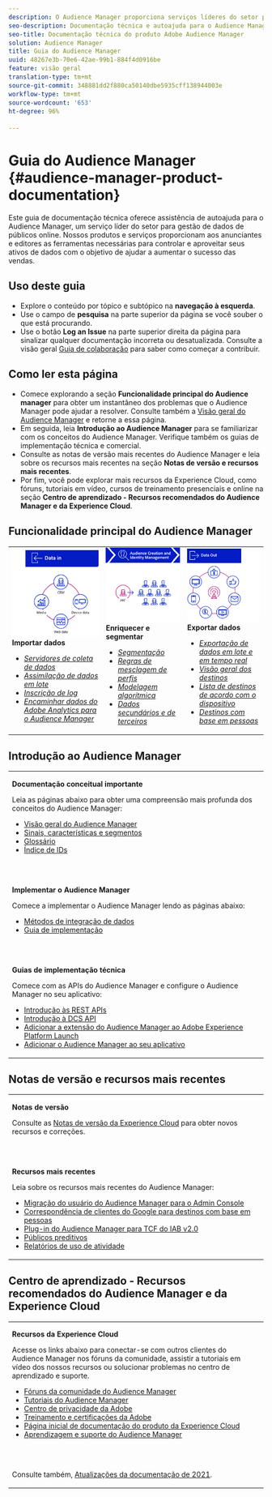 ```yaml
---
description: O Audience Manager proporciona serviços líderes do setor para o gerenciamento online de dados. Nossos produtos e serviços proporcionam aos anunciantes e editores as ferramentas necessárias para controlar e aproveitar seus ativos de dados com o objetivo de ajudar a aumentar o sucesso das vendas.
seo-description: Documentação técnica e autoajuda para o Audience Manager (AAM). O AAM oferece serviços líderes do setor para gestão de dados de públicos-alvo online e fornece aos anunciantes e editores digitais as ferramentas necessárias para controlar e aproveitar seus ativos de dados para ajudar a impulsionar o sucesso das vendas.
seo-title: Documentação técnica do produto Adobe Audience Manager
solution: Audience Manager
title: Guia do Audience Manager
uuid: 48267e3b-70e6-42ae-99b1-884f4d0916be
feature: visão geral
translation-type: tm+mt
source-git-commit: 348881dd2f880ca50140dbe5935cff138944003e
workflow-type: tm+mt
source-wordcount: '653'
ht-degree: 96%

---
```




# Guia do Audience Manager {#audience-manager-product-documentation}

Este guia de documentação técnica oferece assistência de autoajuda para o Audience Manager, um serviço líder do setor para gestão de dados de públicos online. Nossos produtos e serviços proporcionam aos anunciantes e editores as ferramentas necessárias para controlar e aproveitar seus ativos de dados com o objetivo de ajudar a aumentar o sucesso das vendas.

## Uso deste guia

* Explore o conteúdo por tópico e subtópico na **navegação à esquerda**.
* Use o campo de **pesquisa** na parte superior da página se você souber o que está procurando.
* Use o botão **Log an Issue** na parte superior direita da página para sinalizar qualquer documentação incorreta ou desatualizada. Consulte a visão geral [Guia de colaboração](https://docs.adobe.com/content/help/en/contributor/contributor-guide/introduction.html) para saber como começar a contribuir.

## Como ler esta página

* Comece explorando a seção **Funcionalidade principal do Audience manager** para obter um instantâneo dos problemas que o Audience Manager pode ajudar a resolver. Consulte também a [Visão geral do Audience Manager](/help/using/overview/aam-overview.md) e retorne a essa página.
* Em seguida, leia **Introdução ao Audience Manager** para se familiarizar com os conceitos do Audience Manager. Verifique também os guias de implementação técnica e comercial.
* Consulte as notas de versão mais recentes do Audience Manager e leia sobre os recursos mais recentes na seção **Notas de versão e recursos mais recentes**.
* Por fim, você pode explorar mais recursos da Experience Cloud, como fóruns, tutoriais em vídeo, cursos de treinamento presenciais e online na seção **Centro de aprendizado - Recursos recomendados do Audience Manager e da Experience Cloud**.

## Funcionalidade principal do Audience Manager

<table>
   <td>
      <img alt="Entrada de dados" src="/help/using/overview/assets/data-in.png"/>
      <div>
         <b>Importar dados</b>
      </div>
      <p>
         <em><ul><li><a href="/help/using/api/dcs-intro/dcs-api-reference/dcs-api-reference-overview.md">Servidores de coleta de dados</a></li><li><a href="/help/using/integration/sending-audience-data/batch-data-transfer-explained/batch-data-transfer-overview.md">Assimilação de dados em lote</a></li><li><a href="/help/using/reporting/audience-optimization-reports/metadata-files-intro/metadata-files-intro.md">Inscrição de log</a></li><li><a href="/help/using/integration/integration-other-solutions/audience-management-module.md">Encaminhar dados do Adobe Analytics para o Audience Manager</a></li></ul></em>
      <p>
   </td>
   <td>
      <img alt="Enriquecer e segmentar" src="/help/using/overview/assets/enrich-segment.png"/>
      <div>
         <b>Enriquecer e segmentar</b>
      </div>
      <p>
       <em><ul><li><a href="/help/using/features/segments/segments-purpose.md">Segmentação</a></li><li><a href="/help/using/features/profile-merge-rules/merge-rules-overview.md">Regras de mesclagem de perfis</a></li><li><a href="/help/using/features/algorithmic-models/understanding-models.md">Modelagem algorítmica</a></li><li><a href="/help/using/overview/data-types-collected.md">Dados secundários e de terceiros</a></li></ul></em>
      <p>
   </td>
   <td>
      <img alt="Saída de dados" src="/help/using/overview/assets/data-out.png"/>
      </a>
      <div>
         <b>Exportar dados</b>
      </div>
      <p>
      <p>
         <em><ul><li><a href="/help/using/integration/receiving-audience-data/receiving-audience-data-overview.md">Exportação de dados em lote e em tempo real</a></li><li><a href="/help/using/features/destinations/destinations.md">Visão geral dos destinos</a></li><li><a href="/help/using/features/destinations/device-based-destinations-list.md">Lista de destinos de acordo com o dispositivo</a></li><li><a href="/help/using/features/destinations/people-based-destinations-overview.md">Destinos com base em pessoas</a></li></ul></em> 
      <p>
      <p>
   </td>
</table>


## Introdução ao Audience Manager

<table> 
 <tbody> 
  <tr> 
   <td colname="col1"> <p><b>Documentação conceitual importante</b></p>
   <p>Leia as páginas abaixo para obter uma compreensão mais profunda dos conceitos do Audience Manager: 
   <ul><li><a href="/help/using/overview/aam-overview.md"> Visão geral do Audience Manager</a></li><li><a href="/help/using/reference/signal-trait-segment.md">Sinais, características e segmentos</a></li><li><a href="/help/using/reference/aam-glossary.md"> Glossário</a> </li><li><a href="/help/using/reference/ids-in-aam.md">Índice de IDs</a></li></ul></p>
   <br> 
   <p><b>Implementar o Audience Manager</b></p>
   <p> Comece a implementar o Audience Manager lendo as páginas abaixo:
     <ul>
     <li><a href="/help/using/integration/data-integration-methods.md">Métodos de integração de dados</a></li>
     <li><a href="/help/using/integration/implement-audience-manager.md">Guia de implementação</a></li>
     </ul> </p>
     <br> 
   <p> <b>Guias de implementação técnica</b> </p> <p>Comece com as APIs do Audience Manager e configure o Audience Manager no seu aplicativo:</p> <p> 
     <ul id="ul_47C012F6AB3E4B73BA357027F4D15369">
     <li><a href="/help/using/api/rest-api-main/aam-api-getting-started.md">Introdução às REST APIs</a></li>
     <li><a href="/help/using/api/dcs-intro/dcs-event-calls/dcs-event-calls.md">Introdução à DCS API</a></li>
     <li><a href="https://docs.adobe.com/content/help/pt-BR/launch/using/extensions-ref/adobe-extension/adobe-audience-manager-extension.html">Adicionar a extensão do Audience Manager ao Adobe Experience Platform Launch</a></li>
    <li><a href="https://aep-sdks.gitbook.io/docs/using-mobile-extensions/adobe-audience-manager">Adicionar o Audience Manager ao seu aplicativo</a></li>
     </ul> </p>
    </td>

</tr> 
 </tbody> 
</table>

<!--

<table> 
 <tbody> 
  <tr> 
   <td colname="col1"> <p><b>Important Conceptual Documentation</b></p>
   <p>Read the pages below for a deeper understanding of Audience Manager concepts: 
   <ul><li><a href="https://docs.adobe.com/content/help/en/audience-manager/user-guide/overview/aam-overview.html"> Audience Manager Overview</a></li><li><a href="https://docs.adobe.com/help/en/audience-manager/user-guide/reference/aam-glossary.html"> Glossary</a> </li><li><a href="https://docs.adobe.com/content/help/en/audience-manager/user-guide/reference/ids-in-aam.html">Index of IDs</a></li><li><a href="https://docs.adobe.com/help/en/audience-manager/user-guide/reference/signal-trait-segment.html">Signals, Traits, and Segments</a></li></ul></p>
   <br>&nbsp;
   <p><b>Implement Audience Manager</b></p>
   <p> Get started with implementing Audience Manager by reading the pages below:
     <ul>
     <li><a href="https://docs.adobe.com/content/help/en/audience-manager/user-guide/implementation-integration-guides/data-integration-methods.html">Data Integration Methods</a></li>
     <li><a href="https://docs.adobe.com/content/help/en/audience-manager/user-guide/implementation-integration-guides/implement-audience-manager.html">Implementation Guide</a></li>
     </ul> </p>
     <br>&nbsp;
   <p> <b>Technical Implementation Guides</b> </p> <p>Get started with Audience Manager APIs and set up Audience Manager in your app:</p> <p> 
     <ul id="ul_47C012F6AB3E4B73BA357027F4D15369">
     <li><a href="https://docs.adobe.com/content/help/en/audience-manager/user-guide/api-and-sdk-code/rest-apis/aam-api-getting-started.html">Getting Started with REST APIs</a></li>
     <li><a href="https://docs.adobe.com/content/help/en/audience-manager/user-guide/api-and-sdk-code/dcs/dcs-event-calls/dcs-event-calls.html">Get started with the DCS API</a></li>
     <li><a href="https://docs.adobe.com/content/help/en/launch/using/extensions-ref/adobe-extension/adobe-audience-manager-extension.html">Add the Audience Manager extension to Adobe Experience Platform Launch</a></li>
    <li><a href="https://aep-sdks.gitbook.io/docs/using-mobile-extensions/adobe-audience-manager">Add Audience Manager to your app</a></li>
     </ul> </p>
    </td>
   <td colname="col2">  <p> <b>Collaborative Documentation</b> </p>
     <p>We welcome contributions to our documentation from all our readers. See the <a href="https://docs.adobe.com/content/help/en/contributor/contributor-guide/introduction.html">Collaboration Guide Overview</a> to learn how to start contributing.</p>
   <br>&nbsp;
   <p> <b>Release Notes</b> </p> <p> 
     See the latest <a href="https://docs.adobe.com/content/help/en/release-notes/experience-cloud/current.html" format="https" scope="external"> Experience Cloud Release Notes</a> for new features and fixes.</p> <br>&nbsp;
     <p> <b>Experience Cloud Resources</b> </p> <p> 
     <ul id="ul_E30EC96BDC624B5591F0470D430B7F41"> 
      <li id="li_F3A5CCFAE0F247CEB41A03CA8E03106B"><a href="https://forums.adobe.com/community/experience-cloud/analytics-cloud/audience-manager" format="https" scope="external"> Audience Manager Community Forums</a> </li>
      <li><a href="https://docs.adobe.com/content/help/en/audience-manager-learn/tutorials/overview.html" format="http" scope="external"> Audience Manager Tutorials</a> </li> 
      <li id="li_1737D63307024F26B1F967621613A5AC"><a href="https://www.adobe.com/privacy.html" format="http" scope="external"> Adobe Privacy Center</a> </li>  
      <li id="li_1938F7044F544481A6CC0F45CC22B80A"> <a href="https://helpx.adobe.com/learning.html?promoid=KAUDK" scope="external" format="http"> Adobe Training and Certifications</a> </li> 
      <li id="li_C71459E0D1464C05B8B9387C43541F17"> <a href="https://helpx.adobe.com/support/experience-cloud.html" scope="external" format="https">Experience Cloud Product Documentation Home</a> </li> 
      <li id="li_0DB1997FEB87484EBC07E03FD40AA39F"><a href="https://helpx.adobe.com/support/audience-manager.html" format="https" scope="external"> Audience Manager Learn &amp; Support</a> </li> 
     </ul> </p> 
     <br>&nbsp;
     <p>See also, <a href="https://docs.adobe.com/content/help/en/audience-manager/user-guide/documentation-updates/docs-2020.html"> 2020 Documentation Updates</a>. </p> </td>
  </tr> 
 </tbody> 
</table>

-->

## Notas de versão e recursos mais recentes

<table> 
 <tbody> 
  <tr> 
   <td> <p> <b>Notas de versão</b> </p> <p> 
     Consulte as <a href="https://docs.adobe.com/content/help/pt-BR/release-notes/experience-cloud/current.html" format="https" scope="external">Notas de versão da Experience Cloud</a> para obter novos recursos e correções.</p> 
     <br> 
     <p> <b>Recursos mais recentes</b> </p> <p> 
     Leia sobre os recursos mais recentes do Audience Manager:</p>
     <p><ul><li><a href="/help/using/docs-updates/docs-2021.md">Migração do usuário do Audience Manager para o Admin Console</a></li><li><a href="/help/using/features/destinations/people-based-destinations-prerequisites.md">Correspondência de clientes do Google para destinos com base em pessoas</a></li><li><a href="/help/using/overview/data-security-and-privacy/aam-iab-plugin.md">Plug-in do Audience Manager para TCF do IAB v2.0</a></li><li><a href="/help/using/features/algorithmic-models/predictive-audiences.md">Públicos preditivos</a></li><li><a href="/help/using/features/administration/activity-usage-reporting.md">Relatórios de uso de atividade</a></li>
     </ul></p>
    </td>
  </tr> 
 </tbody> 
</table>

<!--

**Release Notes**

See the latest [Experience Cloud Release Notes](https://docs.adobe.com/content/help/en/release-notes/experience-cloud/current.html) for new features and fixes.

<br>&nbsp;

**Latest features**

Read about the latest Audience Manager features:
* [Activity Usage Reporting](https://docs.adobe.com/content/help/en/audience-manager/user-guide/features/administration/activity-usage-reporting.html)
* [California Consumer Privacy Act (CCPA) Support and Privacy Documentation Overhaul](https://docs.adobe.com/content/help/en/audience-manager/user-guide/overview/data-privacy/data-privacy.html)
* [Intelligent Recommendations for Audience Marketplace Data, powered by Adobe Sensei](https://docs.adobe.com/content/help/en/audience-manager/user-guide/features/segments/trait-recommendations.html)
* [Profile Merge Rules Enhancements](https://docs.adobe.com/content/help/en/audience-manager/user-guide/features/profile-merge-rules/merge-rules-overview.html)
* [Bulk Management Tools Update](https://docs.adobe.com/content/help/en/audience-manager/user-guide/reference/bulk-management-tools/bulk-management-intro.html)

-->


## Centro de aprendizado - Recursos recomendados do Audience Manager e da Experience Cloud


<table> 
 <tbody> 
  <tr> 
   <td colname="col2"> 
     <p> <b>Recursos da Experience Cloud</b> </p>
     <p>Acesse os links abaixo para conectar-se com outros clientes do Audience Manager nos fóruns da comunidade, assistir a tutoriais em vídeo dos nossos recursos ou solucionar problemas no centro de aprendizado e suporte.</p>
     <p> 
     <ul id="ul_E30EC96BDC624B5591F0470D430B7F41"> 
      <li id="li_F3A5CCFAE0F247CEB41A03CA8E03106B"><a href="https://forums.adobe.com/community/experience-cloud/analytics-cloud/audience-manager" format="https" scope="external"> Fóruns da comunidade do Audience Manager</a> </li>
      <li><a href="https://docs.adobe.com/content/help/en/audience-manager-learn/tutorials/overview.html" format="http" scope="external"> Tutoriais do Audience Manager</a> </li> 
      <li id="li_1737D63307024F26B1F967621613A5AC"><a href="https://www.adobe.com/br/privacy.html" format="http" scope="external"> Centro de privacidade da Adobe</a> </li>  
      <li id="li_1938F7044F544481A6CC0F45CC22B80A"> <a href="https://helpx.adobe.com/learning.html?promoid=KAUDK" scope="external" format="http"> Treinamento e certificações da Adobe</a> </li> 
      <li id="li_C71459E0D1464C05B8B9387C43541F17"> <a href="https://helpx.adobe.com/pt/support/experience-cloud.html" scope="external" format="https">Página inicial de documentação do produto da Experience Cloud</a> </li> 
      <li id="li_0DB1997FEB87484EBC07E03FD40AA39F"><a href="https://helpx.adobe.com/br/support/audience-manager.html" format="https" scope="external"> Aprendizagem e suporte do Audience Manager</a> </li> 
     </ul> </p> 
     <br> 
     <p>Consulte também, <a href="https://docs.adobe.com/content/help/pt-BR/audience-manager/user-guide/documentation-updates/docs-2021.html"> Atualizações da documentação de 2021</a>. </p> </td>
  </tr> 
 </tbody> 
</table>